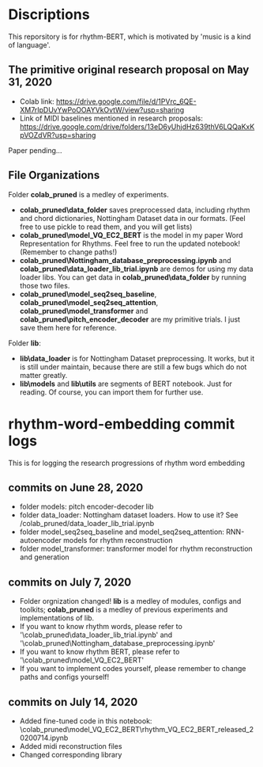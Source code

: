 # Discriptions
This reporsitory is for rhythm-BERT, which is motivated by 'music is a kind of language'.

## The primitive original research proposal on May 31, 2020
- Colab link: https://drive.google.com/file/d/1PVrc_6QE-XM7rIpDUvYwPoOOAYVkOvtW/view?usp=sharing 
- Link of MIDI baselines mentioned in research proposals: https://drive.google.com/drive/folders/13eD6yUhjdHz639thV6LQQaKxKpVOZdVR?usp=sharing

Paper pending...

## File Organizations
Folder **colab_pruned** is a medley of experiments.
- **colab_pruned\data_folder** saves preprocessed data, including rhythm and chord dictionaries, Nottingham Dataset data in our formats. (Feel free to use pickle to read them, and you will get lists)
- **colab_pruned\model_VQ_EC2_BERT** is the model in my paper Word Representation for Rhythms. Feel free to run the updated notebook! (Remember to change paths!)
- **colab_pruned\Nottingham_database_preprocessing.ipynb** and **colab_pruned\data_loader_lib_trial.ipynb** are demos for using my data loader libs. You can get data in **colab_pruned\data_folder** by running those two files.
- **colab_pruned\model_seq2seq_baseline**, **colab_pruned\model_seq2seq_attention**, **colab_pruned\model_transformer** and **colab_pruned\pitch_encoder_decoder** are my primitive trials. I just save them here for reference.

Folder **lib**:
- **lib\data_loader** is for Nottingham Dataset preprocessing. It works, but it is still under maintain, because there are still a few bugs which do not matter greatly.
- **lib\models** and **lib\utils** are segments of BERT notebook. Just for reading. Of course, you can import them for further use.

# rhythm-word-embedding commit logs
This is for logging the research progressions of rhythm word embedding

## commits on June 28, 2020
- folder models: pitch encoder-decoder lib
- folder data_loader: Nottingham dataset loaders. How to use it? See /colab_pruned/data_loader_lib_trial.ipynb
- folder model_seq2seq_baseline and model_seq2seq_attention: RNN-autoencoder models for rhythm reconstruction
- folder model_transformer: transformer model for rhythm reconstruction and generation

## commits on July 7, 2020
- Folder orgnization changed! **lib** is a medley of modules, configs and toolkits; **colab_pruned** is a medley of previous experiments and implementations of lib.
- If you want to know rhythm words, please refer to '\colab_pruned\data_loader_lib_trial.ipynb' and '\colab_pruned\Nottingham_database_preprocessing.ipynb'
- If you want to know rhythm BERT, please refer to '\colab_pruned\model_VQ_EC2_BERT'
- If you want to implement codes yourself, please remember to change paths and configs yourself!

## commits on July 14, 2020
- Added fine-tuned code in this notebook: \colab_pruned\model_VQ_EC2_BERT\rhythm_VQ_EC2_BERT_released_20200714.ipynb
- Added midi reconstruction files
- Changed corresponding library

